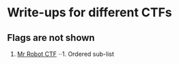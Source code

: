 # Write-ups for different CTFs
## Flags are not shown

1. [Mr Robot CTF](https://github.com/1d8/write/blob/master/Mr.robot_CTF.pdf)
⋅⋅1. Ordered sub-list
